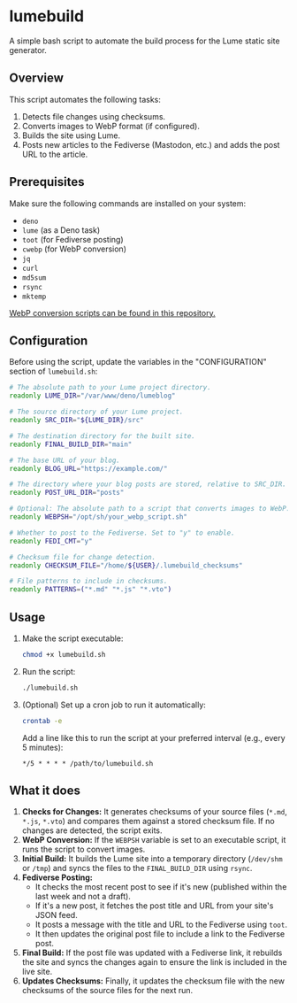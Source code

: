 # lumebuild

A simple bash script to automate the build process for the Lume static site generator.

## Overview

This script automates the following tasks:
1. Detects file changes using checksums.
2. Converts images to WebP format (if configured).
3. Builds the site using Lume.
4. Posts new articles to the Fediverse (Mastodon, etc.) and adds the post URL to the article.

## Prerequisites

Make sure the following commands are installed on your system:
- `deno`
- `lume` (as a Deno task)
- `toot` (for Fediverse posting)
- `cwebp` (for WebP conversion)
- `jq`
- `curl`
- `md5sum`
- `rsync`
- `mktemp`

[WebP conversion scripts can be found in this repository.](https://github.com/haturatu/webpsh)

## Configuration

Before using the script, update the variables in the "CONFIGURATION" section of `lumebuild.sh`:

```bash
# The absolute path to your Lume project directory.
readonly LUME_DIR="/var/www/deno/lumeblog"

# The source directory of your Lume project.
readonly SRC_DIR="${LUME_DIR}/src"

# The destination directory for the built site.
readonly FINAL_BUILD_DIR="main"

# The base URL of your blog.
readonly BLOG_URL="https://example.com/"

# The directory where your blog posts are stored, relative to SRC_DIR.
readonly POST_URL_DIR="posts"

# Optional: The absolute path to a script that converts images to WebP.
readonly WEBPSH="/opt/sh/your_webp_script.sh"

# Whether to post to the Fediverse. Set to "y" to enable.
readonly FEDI_CMT="y"

# Checksum file for change detection.
readonly CHECKSUM_FILE="/home/${USER}/.lumebuild_checksums"

# File patterns to include in checksums.
readonly PATTERNS=("*.md" "*.js" "*.vto")
```

## Usage

1.  Make the script executable:
    ```bash
    chmod +x lumebuild.sh
    ```
2.  Run the script:
    ```bash
    ./lumebuild.sh
    ```
3.  (Optional) Set up a cron job to run it automatically:
    ```bash
    crontab -e
    ```
    Add a line like this to run the script at your preferred interval (e.g., every 5 minutes):
    ```
    */5 * * * * /path/to/lumebuild.sh
    ```

## What it does

1.  **Checks for Changes:** It generates checksums of your source files (`*.md`, `*.js`, `*.vto`) and compares them against a stored checksum file. If no changes are detected, the script exits.
2.  **WebP Conversion:** If the `WEBPSH` variable is set to an executable script, it runs the script to convert images.
3.  **Initial Build:** It builds the Lume site into a temporary directory (`/dev/shm` or `/tmp`) and syncs the files to the `FINAL_BUILD_DIR` using `rsync`.
4.  **Fediverse Posting:**
    - It checks the most recent post to see if it's new (published within the last week and not a draft).
    - If it's a new post, it fetches the post title and URL from your site's JSON feed.
    - It posts a message with the title and URL to the Fediverse using `toot`.
    - It then updates the original post file to include a link to the Fediverse post.
5.  **Final Build:** If the post file was updated with a Fediverse link, it rebuilds the site and syncs the changes again to ensure the link is included in the live site.
6.  **Updates Checksums:** Finally, it updates the checksum file with the new checksums of the source files for the next run.